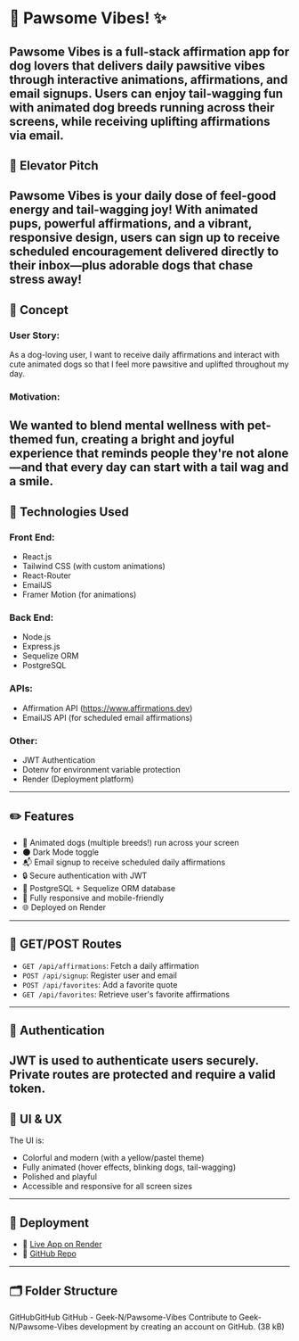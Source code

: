 # :feet: Pawsome Vibes! :sparkles:
Pawsome Vibes is a full-stack affirmation app for dog lovers that delivers daily pawsitive vibes through interactive animations, affirmations, and email signups. Users can enjoy tail-wagging fun with animated dog breeds running across their screens, while receiving uplifting affirmations via email.
---
## :star2: Elevator Pitch
Pawsome Vibes is your daily dose of feel-good energy and tail-wagging joy! With animated pups, powerful affirmations, and a vibrant, responsive design, users can sign up to receive scheduled encouragement delivered directly to their inbox—plus adorable dogs that chase stress away!
---
## :brain: Concept
### User Story:
As a dog-loving user, I want to receive daily affirmations and interact with cute animated dogs so that I feel more pawsitive and uplifted throughout my day.
### Motivation:
We wanted to blend mental wellness with pet-themed fun, creating a bright and joyful experience that reminds people they're not alone—and that every day can start with a tail wag and a smile.
---
## :wrench: Technologies Used
### Front End:
- React.js
- Tailwind CSS (with custom animations)
- React-Router
- EmailJS
- Framer Motion (for animations)
### Back End:
- Node.js
- Express.js
- Sequelize ORM
- PostgreSQL
### APIs:
- Affirmation API (https://www.affirmations.dev)
- EmailJS API (for scheduled email affirmations)
### Other:
- JWT Authentication
- Dotenv for environment variable protection
- Render (Deployment platform)
---
## :pencil2: Features
- :dog: Animated dogs (multiple breeds!) run across your screen
- :new_moon: Dark Mode toggle
- :mailbox_with_mail: Email signup to receive scheduled daily affirmations
- :lock: Secure authentication with JWT
- :floppy_disk: PostgreSQL + Sequelize ORM database
- :iphone: Fully responsive and mobile-friendly
- :globe_with_meridians: Deployed on Render
---
## :arrows_counterclockwise: GET/POST Routes
- `GET /api/affirmations`: Fetch a daily affirmation
- `POST /api/signup`: Register user and email
- `POST /api/favorites`: Add a favorite quote
- `GET /api/favorites`: Retrieve user's favorite affirmations
---
## :closed_lock_with_key: Authentication
JWT is used to authenticate users securely. Private routes are protected and require a valid token.
---
## :rainbow: UI & UX
The UI is:
- Colorful and modern (with a yellow/pastel theme)
- Fully animated (hover effects, blinking dogs, tail-wagging)
- Polished and playful
- Accessible and responsive for all screen sizes
---
## :rocket: Deployment
- :link: [Live App on Render](https://pawsome-vibes-5it8.onrender.com)
- :open_file_folder: [GitHub Repo](https://github.com/Geek-N/Pawsome-Vibes)
---
## :card_index_dividers: Folder Structure
GitHubGitHub
GitHub - Geek-N/Pawsome-Vibes
Contribute to Geek-N/Pawsome-Vibes development by creating an account on GitHub. (38 kB)
